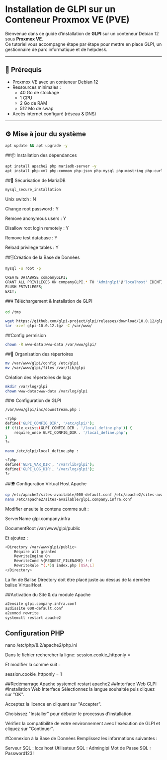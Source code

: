 # Installation de GLPI sur un Conteneur Proxmox VE (PVE)

Bienvenue dans ce guide d’installation de **GLPI** sur un conteneur Debian 12 sous **Proxmox VE**.  
Ce tutoriel vous accompagne étape par étape pour mettre en place GLPI, un gestionnaire de parc informatique et de helpdesk.

---

## 📌 Prérequis

- Proxmox VE avec un conteneur Debian 12  
- Ressources minimales :
  - 40 Go de stockage
  - 1 CPU
  - 2 Go de RAM
  - 512 Mo de swap
- Accès internet configuré (réseau & DNS)

---

## ⚙️ Mise à jour du système

```bash
apt update && apt upgrade -y
```
##📦 Installation des dépendances
```bash
apt install apache2 php mariadb-server -y
apt install php-xml php-common php-json php-mysql php-mbstring php-curl php-gd php-intl php-zip php-bz2 php-imap php-ldap -y

```
##🔐 Sécurisation de MariaDB
```bash
mysql_secure_installation
```
Unix switch : N

Change root password : Y

Remove anonymous users : Y

Disallow root login remotely : Y

Remove test database : Y

Reload privilege tables : Y


##🗄️Création de la Base de Données
```bash
mysql -u root -p
```
```bash
CREATE DATABASE companyGLPI;
GRANT ALL PRIVILEGES ON companyGLPI.* TO 'Adminglpi'@'localhost' IDENTIFIED BY 'Password123!';
FLUSH PRIVILEGES;
EXIT;

```
##⬇️ Téléchargement & Installation de GLPI
```bash
cd /tmp
```
```bash
wget https://github.com/glpi-project/glpi/releases/download/10.0.12/glpi-10.0.12.tgz
tar -xzvf glpi-10.0.12.tgz -C /var/www/
```
##Config permision
```bash
chown -R www-data:www-data /var/www/glpi/
```

##📂 Organisation des répertoires
```bash
mv /var/www/glpi/config /etc/glpi
mv /var/www/glpi/files /var/lib/glpi
```
Création des répertoires de logs
```bash
mkdir /var/log/glpi
chown www-data:www-data /var/log/glpi
```
##⚙️ Configuration de GLPI
```bash
/var/www/glpi/inc/downstream.php :
```
```bash
<?php
define('GLPI_CONFIG_DIR', '/etc/glpi/');
if (file_exists(GLPI_CONFIG_DIR . '/local_define.php')) {
    require_once GLPI_CONFIG_DIR . '/local_define.php';
}
?>
```
```bash
nano /etc/glpi/local_define.php :
```

```bash
<?php
define('GLPI_VAR_DIR', '/var/lib/glpi');
define('GLPI_LOG_DIR', '/var/log/glpi');
?>
```
##🌍 Configuration Virtual Host Apache
```bash
cp /etc/apache2/sites-available/000-default.conf /etc/apache2/sites-available/glpi.company.infra.conf
nano /etc/apache2/sites-available/glpi.company.infra.conf
```
 Modifier ensuite le contenu comme suit :

ServerName glpi.company.infra

DocumentRoot /var/www/glpi/public

Et ajoutez :

```bash
<Directory /var/www/glpi/public>
    Require all granted
    RewriteEngine On
    RewriteCond %{REQUEST_FILENAME} !-f
    RewriteRule ^(.*)$ index.php [QSA,L]
</Directory>
```
La fin de Balise Directory doit être placé juste au dessus de la dernière balise VirtualHost.

##Activation du Site & du module Apache
```bash
a2ensite glpi.company.infra.conf
a2dissite 000-default.conf
a2enmod rewrite
systemctl restart apache2
```

## Configuration PHP
nano /etc/php/8.2/apache2/php.ini

Dans le fichier rechercher la ligne: session.cookie_httponly =

Et modifier la comme suit :

session.cookie_httponly = 1

##Redémarrage Apache
systemctl restart apache2
##Interface Web GLPI
#Installation Web Interface
Sélectionnez la langue souhaitée puis cliquez sur "OK".

Acceptez la licence en cliquant sur "Accepter".

Choisissez "Installer" pour débuter le processus d'installation.

Vérifiez la compatibilité de votre environnement avec l'exécution de GLPI et cliquez sur "Continuer".

#Connexion à la Base de Données
Remplissez les informations suivantes :

Serveur SQL : localhost
Utilisateur SQL : Adminglpi
Mot de Passe SQL : Password123!
